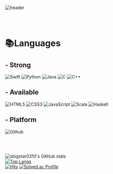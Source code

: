 ![header](https://capsule-render.vercel.app/api?type=rect&color=auto&height=170&section=header&text=sbigstar0310&animation=fadeIn&fontSize=90)

<br>
<br>

# 📚Languages
## - Strong
![Swift](https://img.shields.io/badge/swift-F05138.svg?&style=for-the-badge&logo=swift&logoColor=white)
![Python](https://img.shields.io/badge/python-3776AB.svg?&style=for-the-badge&logo=python&logoColor=white)
![Java](https://img.shields.io/badge/Java-007396.svg?&style=for-the-badge&logo=Java&logoColor=white)
![C](https://img.shields.io/badge/c-A8B9CC.svg?&style=for-the-badge&logo=c&logoColor=white)
![C++](https://img.shields.io/badge/cplusplus-00599C.svg?&style=for-the-badge&logo=cplusplus&logoColor=white)

## - Available
![HTML5](https://img.shields.io/badge/html5-E34F26.svg?&style=for-the-badge&logo=html5&logoColor=white)
![CSS3](https://img.shields.io/badge/css3-1572B6.svg?&style=for-the-badge&logo=css3&logoColor=white)
![JavaScript](https://img.shields.io/badge/javascript-F7DF1E.svg?&style=for-the-badge&logo=javascript&logoColor=white)
![Scala](https://img.shields.io/badge/scala-DC322F.svg?&style=for-the-badge&logo=scala&logoColor=white)
![Haskell](https://img.shields.io/badge/haskell-5D4F85.svg?&style=for-the-badge&logo=haskell&logoColor=white)

## - Platform
![Github](https://img.shields.io/badge/github-181717.svg?&style=for-the-badge&logo=github&logoColor=white)

<br>
<br>

![sbigstar0310's GitHub stats](https://github-readme-stats.vercel.app/api?username=sbigstar0310&show_icons=true&theme=transparent)
<br>
[![Top Langs](https://github-readme-stats.vercel.app/api/top-langs/?username=sbigstar0310&layout=compact)](https://github.com/sbigstar0310/github-readme-stats)
<br>
[![Hits](https://hits.seeyoufarm.com/api/count/incr/badge.svg?url=https%3A%2F%2Fgithub.com%2Fsbigstar0310&count_bg=%2370B0F3&title_bg=%232D3849&icon=&icon_color=%23589BD1&title=hits&edge_flat=false)](https://hits.seeyoufarm.com)
[![Solved.ac Profile](http://mazassumnida.wtf/api/mini/generate_badge?boj=sbigstar0310)](https://solved.ac/sbigstar0310/)

